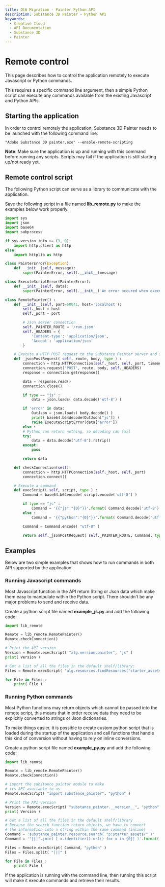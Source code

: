 ```yaml
---
title: Qt6 Migration - Painter Python API
description: Substance 3D Painter - Python API
keywords:
  - Creative Cloud
  - API Documentation
  - Substance 3D
  - Painter
---
```


# Remote control

This page describes how to control the application remotely to execute Javascript or Python commands.

This requires a specific command line argument, then a simple Python script can execute any commands available from the existing Javascript and Python APIs.

## Starting the application

In order to control remotely the application, Substance 3D Painter needs to be launched with the following command line:

```
"Adobe Substance 3D painter.exe" --enable-remote-scripting
```

<InlineAlert variant="info" slots="text" />

**Note**: Make sure the application is up and running with this command before running any scripts. Scripts may fail if the application is still starting up/not ready yet.

## Remote control script

The following Python script can serve as a library to communicate with the application.

Save the following script in a file named **lib_remote.py** to make the examples below work properly.

```python
import sys
import json
import base64
import subprocess

if sys.version_info >= (3, 0):
	import http.client as http
else:
	import httplib as http

class PainterError(Exception):
	def __init__(self, message):
		super(PainterError, self).__init__(message)

class ExecuteScriptError(PainterError):
	def __init__(self, data):
		super(PainterError, self).__init__('An error occured when executing script: {0}'.format(data))

class RemotePainter() :
	def __init__(self, port=60041, host='localhost'):
		self._host = host
		self._port = port

		# Json server connection
		self._PAINTER_ROUTE = '/run.json'
		self._HEADERS = {
			'Content-type': 'application/json',
			'Accept': 'application/json'
		}

	# Execute a HTTP POST request to the Substance Painter server and send/receive JSON data
	def _jsonPostRequest( self, route, body, type ) :
		connection = http.HTTPConnection(self._host, self._port, timeout=3600)
		connection.request('POST', route, body, self._HEADERS)
		response = connection.getresponse()

		data = response.read()
		connection.close()

		if type == "js" :
			data = json.loads( data.decode('utf-8') )

		if 'error' in data:
			OutJson = json.loads( body.decode() )
			print( base64.b64decode(OutJson["js"]) )
			raise ExecuteScriptError(data['error'])
		else :
		# Python can return nothing, so decoding can fail
		try:
			data = data.decode('utf-8').rstrip()
		except:
			pass

		return data

	def checkConnection(self):
		connection = http.HTTPConnection(self._host, self._port)
		connection.connect()

	# Execute a command
	def execScript( self, script, type ) :
		Command = base64.b64encode( script.encode('utf-8') )

		if type == "js" :
			Command = '{{"js":"{0}"}}'.format( Command.decode('utf-8') )
		else :
			Command = '{{"python":"{0}"}}'.format( Command.decode('utf-8') )

		Command = Command.encode( "utf-8" )

		return self._jsonPostRequest( self._PAINTER_ROUTE, Command, type )
```

## Examples

Below are two simple examples that shows how to run commands in both API supported by the application:

### Running Javascript commands

Most Javascript function in the API return String or Json data which make them easy to manipulate within the Python script. There shouldn't be any major problems to send and receive data.

Create a python script file named **example_js.py** and add the following code:

```python
import lib_remote

Remote = lib_remote.RemotePainter()
Remote.checkConnection()

# Print the API version
Version = Remote.execScript( "alg.version.painter", "js" )
print( Version )

# Get a list of all the files in the default shelf/library:
Files = Remote.execScript( 'alg.resources.findResources("starter_assets", "*")', "js" )

for File in Files :
	print( File )
```

### Running Python commands

Most Python functions may return objects which cannot be passed into the remote script, this means that in order receive data they need to be explicitly converted to strings or Json dictionaries.

To make things easier, it is possible to create custom python script that is loaded during the startup of the application and call functions that handle this kind of conversion without having to rely on inline conversions.

Create a python script file named **example_py.py** and add the following code:

```python
import lib_remote

Remote = lib_remote.RemotePainter()
Remote.checkConnection()

# import the substance_painter module to make
# its API available to us
Remote.execScript( "import substance_painter", "python" )

# Print the API version
Version = Remote.execScript( "substance_painter.__version__", "python" )
print( Version )

# Get a list of all the files in the default shelf/library
# Because the search function return objects, we have to convert
# the information into a string within the same command (inline)
Command = 'substance_painter.resource.search( "p:starter_assets/" )'
Command = '"|||".join( [ x.identifier().url() for x in {0}] )'.format( Command )

Files = Remote.execScript( Command, "python" )
Files = Files.split( "|||" )

for File in Files :
	print( File )
```

If the application is running with the command line, then running this script will make it execute commands and retrieve their results.